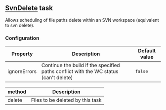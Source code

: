 ## [SvnDelete](../src/main/groovy/at/bxm/gradleplugins/svntools/tasks/SvnDelete.groovy) task

Allows scheduling of file paths delete within an SVN workspace (equivalent to svn delete).

### Configuration

Property           | Description | Default value
------------------ | ----------- | -------------
ignoreErrors       | Continue the build if the specified paths conflict with the WC status (can't delete) | `false`

method             | Description 
------------------ | -----------------------
delete             | Files to be deleted by this task
